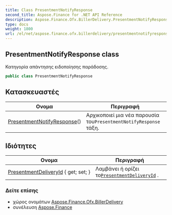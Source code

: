 ```yaml
---
title: Class PresentmentNotifyResponse
second_title: Aspose.Finance for .NET API Reference
description: Aspose.Finance.Ofx.BillerDelivery.PresentmentNotifyResponse τάξη. Κατηγορία απάντησης ειδοποίησης παράδοσης.
type: docs
weight: 1800
url: /el/net/aspose.finance.ofx.billerdelivery/presentmentnotifyresponse/
---
```

## PresentmentNotifyResponse class

Κατηγορία απάντησης ειδοποίησης παράδοσης.

```csharp
public class PresentmentNotifyResponse
```

## Κατασκευαστές

| Ονομα | Περιγραφή |
| --- | --- |
| [PresentmentNotifyResponse](presentmentnotifyresponse/)() | Αρχικοποιεί μια νέα παρουσία του`PresentmentNotifyResponse` τάξη. |

## Ιδιότητες

| Ονομα | Περιγραφή |
| --- | --- |
| [PresentmentDeliveryId](../../aspose.finance.ofx.billerdelivery/presentmentnotifyresponse/presentmentdeliveryid/) { get; set; } | Λαμβάνει ή ορίζει το[`PresentmentDeliveryId`](./presentmentdeliveryid/) . |

### Δείτε επίσης

* χώρος ονομάτων [Aspose.Finance.Ofx.BillerDelivery](../../aspose.finance.ofx.billerdelivery/)
* συνέλευση [Aspose.Finance](../../)


